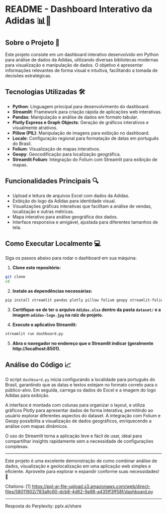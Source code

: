 # README - Dashboard Interativo da Adidas 📊👟

## Sobre o Projeto 🚀

Este projeto consiste em um dashboard interativo desenvolvido em Python para análise de dados da Adidas, utilizando diversas bibliotecas modernas para visualização e manipulação de dados. O objetivo é apresentar informações relevantes de forma visual e intuitiva, facilitando a tomada de decisões estratégicas.

## Tecnologias Utilizadas 🛠️

- **Python**: Linguagem principal para desenvolvimento do dashboard.
- **Streamlit**: Framework para criação rápida de aplicações web interativas.
- **Pandas**: Manipulação e análise de dados em formato tabular.
- **Plotly Express e Graph Objects**: Geração de gráficos interativos e visualmente atrativos.
- **Pillow (PIL)**: Manipulação de imagens para exibição no dashboard.
- **Locale**: Configuração regional para formatação de datas em português do Brasil.
- **Folium**: Visualização de mapas interativos.
- **Geopy**: Geocodificação para localização geográfica.
- **Streamlit Folium**: Integração do Folium com Streamlit para exibição de mapas.

## Funcionalidades Principais 🔍

- Upload e leitura de arquivos Excel com dados da Adidas.
- Exibição do logo da Adidas para identidade visual.
- Visualizações gráficas interativas que facilitam a análise de vendas, localização e outras métricas.
- Mapa interativo para análise geográfica dos dados.
- Interface responsiva e amigável, ajustada para diferentes tamanhos de tela.

## Como Executar Localmente 💻

Siga os passos abaixo para rodar o dashboard em sua máquina:

1. **Clone este repositório:**

```bash
git clone 
cd 
```

2. **Instale as dependências necessárias:**

```bash
pip install streamlit pandas plotly pillow folium geopy streamlit-folium
```

3. **Certifique-se de ter o arquivo `Adidas.xlsx` dentro da pasta `dataset/` e a imagem `adidas-logo.jpg` na raiz do projeto.**

4. **Execute o aplicativo Streamlit:**

```bash
streamlit run dashboard.py
```

5. **Abra o navegador no endereço que o Streamlit indicar (geralmente http://localhost:8501).**

## Análise do Código 📈

O script `dashboard.py` inicia configurando a localidade para português do Brasil, garantindo que as datas e textos estejam no formato correto para o público-alvo. Em seguida, carrega os dados do Excel e a imagem do logo Adidas para exibição.

A interface é montada com colunas para organizar o layout, e utiliza gráficos Plotly para apresentar dados de forma interativa, permitindo ao usuário explorar diferentes aspectos do dataset. A integração com Folium e Geopy possibilita a visualização de dados geográficos, enriquecendo a análise com mapas dinâmicos.

O uso do Streamlit torna a aplicação leve e fácil de usar, ideal para compartilhar insights rapidamente sem a necessidade de configurações complexas.

---

Este projeto é uma excelente demonstração de como combinar análise de dados, visualização e geolocalização em uma aplicação web simples e eficiente. Aproveite para explorar e expandir conforme suas necessidades! 🎉

Citations:
[1] https://ppl-ai-file-upload.s3.amazonaws.com/web/direct-files/58011902/783a9c60-dcb8-4d62-9a98-a435ff3ff58f/dashboard.py

---
Resposta do Perplexity: pplx.ai/share
